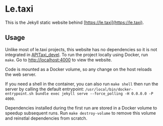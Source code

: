 # Le.taxi

This is the Jekyll static website behind [https://le.taxi](https://le.taxi).

## Usage

Unlike most of le.taxi projects, this website has no dependencies so it is not integrated in
[APITaxi_devel](https://github.com/openmaraude/APITaxi_devel). To run the project locally using Docker, run `make`. Go
to [http://localhost:4000](http://localhost:4000) to view the website.

Code is mounted as a Docker volume, so any change on the host reloads the web server.

If you need a shell in the container, you can also run `make shell` then run the server by calling the default
entrypoint: `/usr/local/bin/docker-entrypoint.sh bundle exec jekyll serve --force_polling -H 0.0.0.0 -P 4000`.

Dependencies installed during the first run are stored in a Docker volume to speedup subsequent runs. Run `make
destroy-volume` to remove this volume and reinstlal dependencies from scratch.
